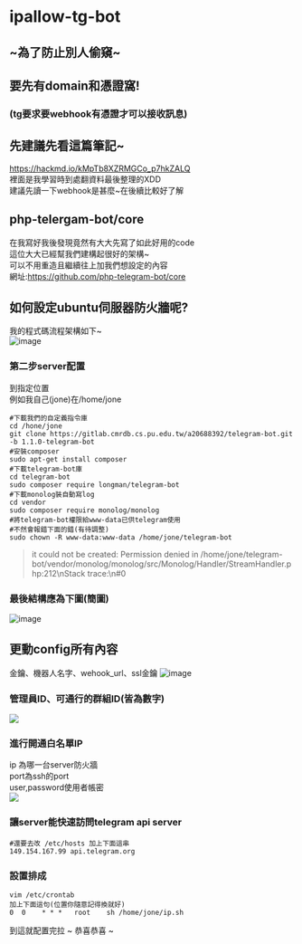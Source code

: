 # ipallow-tg-bot

## ~為了防止別人偷窺~

## 要先有domain和憑證窩!  
### (tg要求要webhook有憑證才可以接收訊息)  
## 先建議先看這篇筆記~
https://hackmd.io/kMpTb8XZRMGCo_p7hkZALQ  
裡面是我學習時到處翻資料最後整理的XDD  
建議先讀一下webhook是甚麼~在後續比較好了解  
## php-telergam-bot/core
在我寫好我後發現竟然有大大先寫了如此好用的code  
這位大大已經幫我們建構起很好的架構~  
可以不用重造且繼續往上加我們想設定的內容  
網址:https://github.com/php-telegram-bot/core  

## 如何設定ubuntu伺服器防火牆呢?  
我的程式碼流程架構如下~  
![image](https://github.com/a20688392/ipallow-tg-bot/blob/images/cZFKcEn.png)
### 第二步server配置
到指定位置  
例如我自己(jone)在/home/jone  
```bash=
#下載我們的自定義指令庫
cd /hone/jone
git clone https://gitlab.cmrdb.cs.pu.edu.tw/a20688392/telegram-bot.git -b 1.1.0-telegram-bot
#安裝composer
sudo apt-get install composer
#下載telegram-bot庫
cd telegram-bot
sudo composer require longman/telegram-bot
#下載monolog裝自動寫log
cd vendor
sudo composer require monolog/monolog
#將telegram-bot權限給www-data已供telegram使用
#不然會報錯下面的錯(有待調整)
sudo chown -R www-data:www-data /home/jone/telegram-bot
```
>it could not be created: Permission denied in /home/jone/telegram-bot/vendor/monolog/monolog/src/Monolog/Handler/StreamHandler.php:212\nStack trace:\n#0

### 最後結構應為下圖(簡圖)
![image](https://github.com/a20688392/ipallow-tg-bot/blob/images/g6D0vjZ.png)

## 更動config所有內容
金鑰、機器人名字、wehook_url、ssl金鑰
![image](https://github.com/a20688392/ipallow-tg-bot/blob/images/EFWZEMw.png)
### 管理員ID、可通行的群組ID(皆為數字)
![](https://github.com/a20688392/ipallow-tg-bot/blob/images/yRuwRgk.png)
### 進行開通白名單IP
ip 為哪一台server防火牆  
port為ssh的port  
user,password使用者帳密  
![](https://github.com/a20688392/ipallow-tg-bot/blob/images/zP0eYUl.png)

### 讓server能快速訪問telegram api server
```bash=
#還要去改 /etc/hosts 加上下面這串
149.154.167.99 api.telegram.org
```
### 設置排成
```bash=
vim /etc/crontab
加上下面這句(位置你隨意記得換就好)
0  0    * * *   root    sh /home/jone/ip.sh
```

到這就配置完拉 ~ 恭喜恭喜 ~
